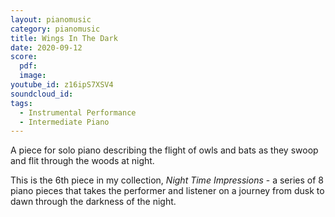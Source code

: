 ```yaml
---
layout: pianomusic
category: pianomusic
title: Wings In The Dark
date: 2020-09-12 
score:
  pdf: 
  image: 
youtube_id: z16ipS7XSV4
soundcloud_id:
tags:
  - Instrumental Performance
  - Intermediate Piano
---
```


A piece for solo piano describing the flight of owls and bats as they swoop and flit through the woods at night.

This is the 6th piece in my collection, *Night Time Impressions* - a series of 8 piano pieces that takes the performer and listener on a journey from dusk to dawn through the darkness of the night.